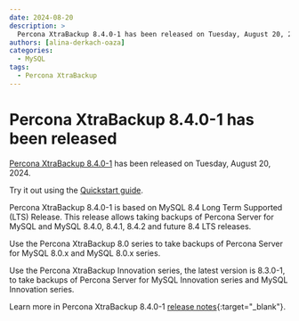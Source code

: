 ```yaml
---
date: 2024-08-20
description: >
  Percona XtraBackup 8.4.0-1 has been released on Tuesday, August 20, 2024.
authors: [alina-derkach-oaza]
categories:
  - MySQL
tags:
  - Percona XtraBackup
---
```


# Percona XtraBackup 8.4.0-1 has been released

<!-- more -->

[Percona XtraBackup 8.4.0-1](https://docs.percona.com/percona-xtrabackup/8.0/) has been released on Tuesday, August 20, 2024.

Try it out using the [Quickstart guide](https://docs.percona.com/percona-xtrabackup/8.4/quickstart-overview.html).

Percona XtraBackup 8.4.0-1 is based on MySQL 8.4 Long Term Supported (LTS) Release. This release allows taking backups of Percona Server for MySQL and MySQL 8.4.0, 8.4.1, 8.4.2 and future 8.4 LTS releases.

Use the Percona XtraBackup 8.0 series to take backups of Percona Server for MySQL 8.0.x and MySQL 8.0.x series.

Use the Percona XtraBackup Innovation series, the latest version is 8.3.0-1, to take backups of Percona Server for MySQL Innovation series and MySQL Innovation series.

Learn more in Percona XtraBackup 8.4.0-1 [release notes](https://docs.percona.com/percona-xtrabackup/8.4/release-notes/8.4.0-1.html){:target="_blank"}.

